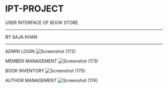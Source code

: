 # IPT-PROJECT

USER INTERFACE OF BOOK STORE
______________
BY SAJA KHAN
____________
ADMIN LOGIN
![Screenshot (172)](https://user-images.githubusercontent.com/71625732/147357838-0c5c8cf8-57a4-45d8-9580-d4af3f976bef.png)

MEMBER MANAGEMENT
![Screenshot (173)](https://user-images.githubusercontent.com/71625732/147357863-c8841d00-4ce1-4c66-9e9e-baaf8d8aa890.png)

BOOK INVENTORY
![Screenshot (175)](https://user-images.githubusercontent.com/71625732/147357901-37d9f541-58a7-412b-a88b-1dcced9d31a8.png)

AUTHOR MANAGEMENT
![Screenshot (174)](https://user-images.githubusercontent.com/71625732/147357891-644c4bc0-59b8-4e69-89b7-1a914617a592.png)
